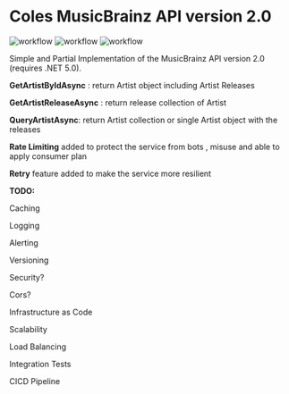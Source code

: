 # Coles MusicBrainz API version 2.0 

![workflow](https://github.com/hkaabasl/MusicBrainzProxy/actions/workflows/ci.yml/badge.svg)
![workflow](https://github.com/hkaabasl/MusicBrainzProxy/actions/workflows/ut.yml/badge.svg)
![workflow](https://github.com/hkaabasl/MusicBrainzProxy/actions/workflows/it.yml/badge.svg)

Simple and Partial Implementation of the MusicBrainz API version 2.0 (requires .NET 5.0).

**GetArtistByIdAsync** : return Artist object including Artist Releases

**GetArtistReleaseAsync** : return release collection of Artist

**QueryArtistAsync**: return Artist collection or single Artist object with the releases

**Rate Limiting** added to protect the service from bots , misuse and able to apply consumer plan

**Retry** feature added to make the service more resilient  

**TODO:**

Caching

Logging

Alerting

Versioning

Security?

Cors?

Infrastructure as Code

Scalability

Load Balancing

Integration Tests

CICD Pipeline
